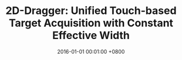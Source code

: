 ---
title:          "2D-Dragger: Unified Touch-based Target Acquisition with Constant Effective Width"
date:           2016-01-01 00:01:00 +0800
selected:       true
pub:            "MobileHCI"
pub_date:       "2016"
# abstract: >-
cover:          /assets/images/covers/2DDragger.jpg
authors:
- Qingkun SU
- Oscar Kin-Chung Au
- Pengfei Xu#
- Hongbo Fu
- Chiew-Lan Tai
links:
  # Paper: 
  Project: http://vcc.szu.edu.cn/research/2016/2Ddragger
---